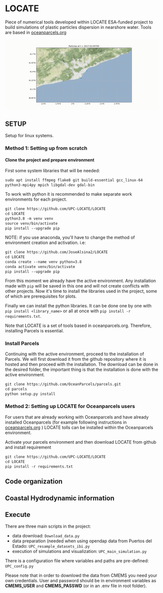 # LOCATE

Piece of numerical tools developed within LOCATE ESA-funded project to build simulations of plastic particles dispersion in nearshore water. Tools are based in [oceanparcels.org](https://oceanparcels.org/)

![Particles trajectories generated with LOCATE project](plots/sample_simulation_animation.gif)

## SETUP
Setup for linux systems.

### Method 1: Setting up from scratch

#### Clone the project and prepare environment
First some system libraries that will be needed:
``` 
sudo apt install ffmpeg flake8 git build-essential gcc_linux-64 python3-mpi4py mpich libgdal-dev gdal-bin
```

To work with python it is recommended to make separate work environments for each project. 
``` 
git clone https://github.com/UPC-LOCATE/LOCATE
cd LOCATE
python3.8 -m venv venv
source venv/bin/activate
pip install --upgrade pip
``` 
NOTE: if you use anaconda, you'll have to change the method of environment creation and activation. i.e:

``` 
git clone https://github.com/JoseAlsina2/LOCATE
cd LOCATE
conda create --name venv python=3.8
conda activate venv/bin/activate
pip install --upgrade pip
``` 

From this moment we already have the active environment. Any installation made with `pip` will be saved in this one and will not create conflicts with other projects.
Now it's time to install the libraries used in the project, some of which are prerequisites for plots.

Finally we can install the python libraries. It can be done one by one with `pip install <library_name>` or all at once with `pip install -r requirements.txt`.

Note that LOCATE is a set of tools based in oceanparcels.org. Therefore, installing Parcels is essential.

### Install Parcels

Continuing with the active environment, proceed to the installation of Parcels. We will first download it from the github repository where it is hosted and then proceed with the installation.
The download can be done in the desired folder, the important thing is that the installation is done with the active environment.

``` 
git clone https://github.com/OceanParcels/parcels.git
cd parcels
python setup.py install
```

### Method 2: Setting up LOCATE for Oceanparcels users

For users that are already working with Oceanparcels and have already installed Oceanparcels (for example following instructions in [oceanparcels.org](https://oceanparcels.org/) ) LOCATE tolls can be installed within the Oceanparcels environment.

Activate your parcels environment and then download LOCATE from github and install requirement

``` 
git clone https://github.com/UPC-LOCATE/LOCATE
cd LOCATE
pip install -r requirements.txt
```

## Code organization 

## Coastal Hydrodynamic information

## Execute

There are three main scripts in the project:
- data download: `Download_data.py`
- data preparation (needed when using opendap data from Puertos del Estado: `UPC_resample_datasets_ibi.py` 
- execution of simulations and visualization: `UPC_main_simulation.py`

There is a configuration file where variables and paths are pre-defined: `UPC_config.py`

Please note that in order to downlowd the data from CMEMS you need your own credentials. User and password should be in environment variables as **CMEMS_USER** and **CMEMS_PASSWD** (or in an .env file in root folder).

